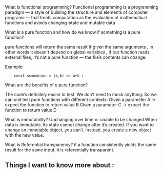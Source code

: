 What is functional programming?
Functional programming is a programming paradigm — a style of building the structure and elements of computer programs — that treats computation as the evaluation of mathematical functions and avoids changing-state and mutable data 

What is a pure function and how do we know if something is a pure function?

pure functions will return the same result if given the same arguments , in other words it doesn't depend on global variables , If our function reads external files, it’s not a pure function — the file’s contents can change.

Example:
	
	    const summation = (a,b) => a+b ;	


What are the benefits of a pure function?

The code’s definitely easier to test. We don’t need to mock anything. So we can unit test pure functions with different contexts:
Given a parameter A → expect the function to return value B
Given a parameter C → expect the function to return value D

What is immutability?
Unchanging over time or unable to be changed.When data is immutable, its state cannot change after it’s created. If you want to change an immutable object, you can’t. Instead, you create a new object with the new value.

What is Referential transparency?
if a function consistently yields the same result for the same input, it is referentially transparent.



## Things I want to know more about :
